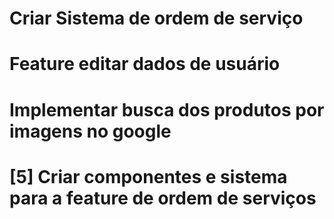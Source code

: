 # Criar Sistema de ordem de serviço
# Feature editar dados de usuário
# Implementar busca dos produtos por imagens no google 

# [5] Criar componentes e sistema para a feature de ordem de serviços